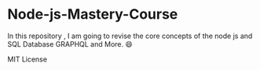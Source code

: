 # Node-js-Mastery-Course
In this repository , I am going to revise the core concepts of the node js and SQL Database GRAPHQL and More. :smile:


MIT License
